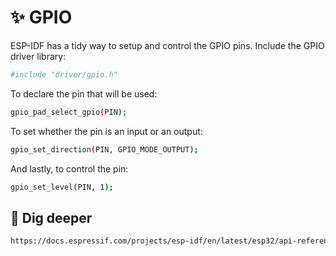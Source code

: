 # ✨ GPIO
ESP-IDF has a tidy way to setup and control the GPIO pins.
Include the GPIO driver library:
```sh
#include "driver/gpio.h"
```
To declare the pin that will be used:
```sh
gpio_pad_select_gpio(PIN);
```
To set whether the pin is an input or an output:
```sh
gpio_set_direction(PIN, GPIO_MODE_OUTPUT);
 ```
And lastly, to control the pin:
```sh
gpio_set_level(PIN, 1);
```
## 📝 Dig deeper
```sh
https://docs.espressif.com/projects/esp-idf/en/latest/esp32/api-reference/peripherals/gpio.html
```
